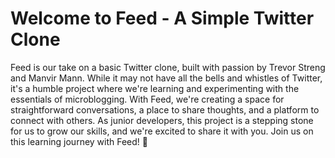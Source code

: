 # Welcome to Feed - A Simple Twitter Clone

Feed is our take on a basic Twitter clone, built with passion by Trevor Streng and Manvir Mann. While it may not have all the bells and whistles of Twitter, it's a humble project where we're learning and experimenting with the essentials of microblogging. With Feed, we're creating a space for straightforward conversations, a place to share thoughts, and a platform to connect with others. As junior developers, this project is a stepping stone for us to grow our skills, and we're excited to share it with you. Join us on this learning journey with Feed! 🌱
